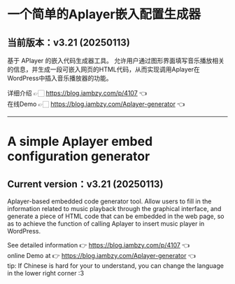 # 一个简单的Aplayer嵌入配置生成器
## 当前版本：v3.21 (20250113)
 基于 APlayer 的嵌入代码生成器工具。
 允许用户通过图形界面填写音乐播放相关的信息，并生成一段可嵌入网页的HTML代码，从而实现调用Aplayer在WordPress中插入音乐播放器的功能。
 
 详细介绍 👉🏻 https://blog.iambzy.com/p/4107 👈 <br>
 在线Demo 👉🏻 https://blog.iambzy.com/Aplayer-generator 👈



---------

# A simple Aplayer embed configuration generator
## Current version：v3.21 (20250113)
Aplayer-based embedded code generator tool.
Allow users to fill in the information related to music playback through the graphical interface, and generate a piece of HTML code that can be embedded in the web page, so as to achieve the function of calling Aplayer to insert music player in WordPress.

 See detailed information 👉 https://blog.iambzy.com/p/4107 👈<br>
 online Demo at 👉 https://blog.iambzy.com/Aplayer-generator 👈<br>
tip: If Chinese is hard for your to understand, you can change the language in the lower right corner :3<br>
